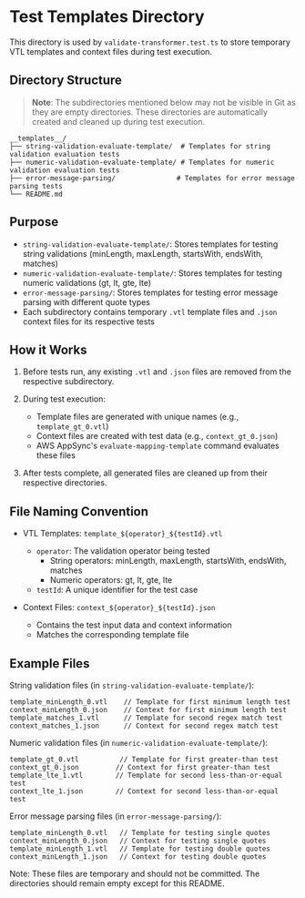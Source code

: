 # Test Templates Directory

This directory is used by `validate-transformer.test.ts` to store temporary VTL templates and context files during test execution.

## Directory Structure

> **Note**: The subdirectories mentioned below may not be visible in Git as they are empty directories.
> These directories are automatically created and cleaned up during test execution.

```
__templates__/
├── string-validation-evaluate-template/  # Templates for string validation evaluation tests
├── numeric-validation-evaluate-template/ # Templates for numeric validation evaluation tests
├── error-message-parsing/               # Templates for error message parsing tests
└── README.md
```

## Purpose

- `string-validation-evaluate-template/`: Stores templates for testing string validations (minLength, maxLength, startsWith, endsWith, matches)
- `numeric-validation-evaluate-template/`: Stores templates for testing numeric validations (gt, lt, gte, lte)
- `error-message-parsing/`: Stores templates for testing error message parsing with different quote types
- Each subdirectory contains temporary `.vtl` template files and `.json` context files for its respective tests

## How it Works

1. Before tests run, any existing `.vtl` and `.json` files are removed from the respective subdirectory.

2. During test execution:

   - Template files are generated with unique names (e.g., `template_gt_0.vtl`)
   - Context files are created with test data (e.g., `context_gt_0.json`)
   - AWS AppSync's `evaluate-mapping-template` command evaluates these files

3. After tests complete, all generated files are cleaned up from their respective directories.

## File Naming Convention

- VTL Templates: `template_${operator}_${testId}.vtl`

  - `operator`: The validation operator being tested
    - String operators: minLength, maxLength, startsWith, endsWith, matches
    - Numeric operators: gt, lt, gte, lte
  - `testId`: A unique identifier for the test case

- Context Files: `context_${operator}_${testId}.json`
  - Contains the test input data and context information
  - Matches the corresponding template file

## Example Files

String validation files (in `string-validation-evaluate-template/`):

```
template_minLength_0.vtl    // Template for first minimum length test
context_minLength_0.json    // Context for first minimum length test
template_matches_1.vtl      // Template for second regex match test
context_matches_1.json      // Context for second regex match test
```

Numeric validation files (in `numeric-validation-evaluate-template/`):

```
template_gt_0.vtl          // Template for first greater-than test
context_gt_0.json         // Context for first greater-than test
template_lte_1.vtl        // Template for second less-than-or-equal test
context_lte_1.json        // Context for second less-than-or-equal test
```

Error message parsing files (in `error-message-parsing/`):

```
template_minLength_0.vtl   // Template for testing single quotes
context_minLength_0.json   // Context for testing single quotes
template_minLength_1.vtl   // Template for testing double quotes
context_minLength_1.json   // Context for testing double quotes
```

Note: These files are temporary and should not be committed. The directories should remain empty except for this README.
